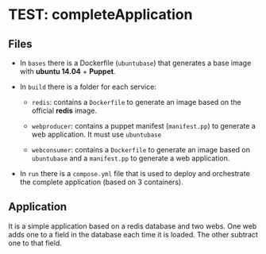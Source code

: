 # TEST: completeApplication

## Files

- In `bases` there is a Dockerfile (`ubuntubase`) that generates a base image with __ubuntu 14.04__ + __Puppet__.

- In `build` there is a folder for each service:

  - `redis`: contains a `Dockerfile` to generate an image based on the official __redis__ image.

  - `webproducer`: contains a puppet manifest (`manifest.pp`) to generate a web application. It must use `ubuntubase`

  - `webconsumer`: contains a `Dockerfile` to generate an image based on `ubuntubase` and a `manifest.pp` to generate a web application.

- In `run` there is a `compose.yml` file that is used to deploy and orchestrate the complete application (based on 3 containers).

## Application

It is a simple application based on a redis database and two webs. One web adds one to a field in the database each time it is loaded. The other subtract one to that field.

